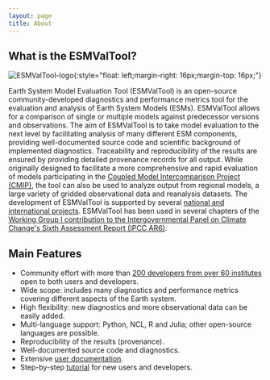 ```yaml
---
layout: page
title: About
---
```


## What is the ESMValTool?

![ESMValTool-logo](/assets/img/EVA-logo.png){:style="float: left;margin-right: 16px;margin-top: 16px;"}

Earth System Model Evaluation Tool (ESMValTool) is an open-source community-developed diagnostics
and performance metrics tool for the evaluation and analysis of Earth System Models (ESMs). ESMValTool
allows for a comparison of single or multiple models against predecessor versions and
observations. The aim of ESMValTool is to take model evaluation to the next level by
facilitating analysis of many different ESM components, providing well-documented source code and
scientific background of implemented diagnostics. Traceability and reproducibility of the results are
ensured by providing detailed provenance records for all output. While originally designed to facilitate
a more comprehensive and rapid evaluation of models participating in the
[Coupled Model Intercomparison Project (CMIP)](https://www.wcrp-climate.org/wgcm-cmip),
the tool can also be used to analyze output from regional models, a large variety of gridded observational data
and reanalysis datasets. The development of ESMValTool is supported by several
[national and international projects](https://www.esmvaltool.org/acknowledgements).
ESMValTool has been used in several chapters of the
[Working Group I contribution to the Intergovernmental Panel on Climate Change's Sixth Assessment Report (IPCC AR6)](https://www.ipcc.ch/report/sixth-assessment-report-working-group-i/).

## Main Features

* Community effort with more than [200 developers from over 60 institutes](https://www.esmvaltool.org/team)
  open to both users and developers.
* Wide scope: includes many diagnostics and performance metrics covering different aspects of the
  Earth system.
* High flexibility: new diagnostics and more observational data can be easily added.
* Multi-language support: Python, NCL, R and Julia; other open-source languages are possible.
* Reproducibility of the results (provenance).
* Well-documented source code and diagnostics.
* Extensive [user documentation](https://docs.esmvaltool.org/).
* Step-by-step [tutorial](https://tutorial.esmvaltool.org/) for new users and developers.
